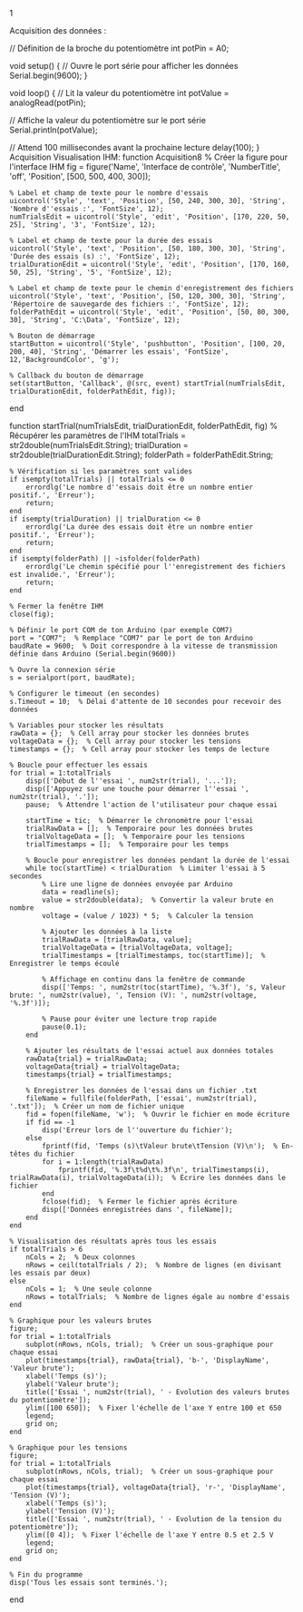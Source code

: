 1

Acquisition des données :

// Définition de la broche du potentiomètre
int potPin = A0;

void setup() {
  // Ouvre le port série pour afficher les données
  Serial.begin(9600);
}

void loop() {
  // Lit la valeur du potentiomètre
  int potValue = analogRead(potPin);

  // Affiche la valeur du potentiomètre sur le port série
  Serial.println(potValue);

  // Attend 100 millisecondes avant la prochaine lecture
  delay(100);
}
Acquisition Visualisation IHM: 
function Acquisition8
    % Créer la figure pour l'interface IHM
    fig = figure('Name', 'Interface de contrôle', 'NumberTitle', 'off', 'Position', [500, 500, 400, 300]);

    % Label et champ de texte pour le nombre d'essais
    uicontrol('Style', 'text', 'Position', [50, 240, 300, 30], 'String', 'Nombre d''essais :', 'FontSize', 12);
    numTrialsEdit = uicontrol('Style', 'edit', 'Position', [170, 220, 50, 25], 'String', '3', 'FontSize', 12);

    % Label et champ de texte pour la durée des essais
    uicontrol('Style', 'text', 'Position', [50, 180, 300, 30], 'String', 'Durée des essais (s) :', 'FontSize', 12);
    trialDurationEdit = uicontrol('Style', 'edit', 'Position', [170, 160, 50, 25], 'String', '5', 'FontSize', 12);

    % Label et champ de texte pour le chemin d'enregistrement des fichiers
    uicontrol('Style', 'text', 'Position', [50, 120, 300, 30], 'String', 'Répertoire de sauvegarde des fichiers :', 'FontSize', 12);
    folderPathEdit = uicontrol('Style', 'edit', 'Position', [50, 80, 300, 30], 'String', 'C:\Data', 'FontSize', 12);

    % Bouton de démarrage
    startButton = uicontrol('Style', 'pushbutton', 'Position', [100, 20, 200, 40], 'String', 'Démarrer les essais', 'FontSize', 12,'BackgroundColor', 'g');

    % Callback du bouton de démarrage
    set(startButton, 'Callback', @(src, event) startTrial(numTrialsEdit, trialDurationEdit, folderPathEdit, fig));
end

function startTrial(numTrialsEdit, trialDurationEdit, folderPathEdit, fig)
    % Récupérer les paramètres de l'IHM
    totalTrials = str2double(numTrialsEdit.String);
    trialDuration = str2double(trialDurationEdit.String);
    folderPath = folderPathEdit.String;

    % Vérification si les paramètres sont valides
    if isempty(totalTrials) || totalTrials <= 0
        errordlg('Le nombre d''essais doit être un nombre entier positif.', 'Erreur');
        return;
    end
    if isempty(trialDuration) || trialDuration <= 0
        errordlg('La durée des essais doit être un nombre entier positif.', 'Erreur');
        return;
    end
    if isempty(folderPath) || ~isfolder(folderPath)
        errordlg('Le chemin spécifié pour l''enregistrement des fichiers est invalide.', 'Erreur');
        return;
    end

    % Fermer la fenêtre IHM
    close(fig);

    % Définir le port COM de ton Arduino (par exemple COM7)
    port = "COM7";  % Remplace "COM7" par le port de ton Arduino
    baudRate = 9600;  % Doit correspondre à la vitesse de transmission définie dans Arduino (Serial.begin(9600))

    % Ouvre la connexion série
    s = serialport(port, baudRate);

    % Configurer le timeout (en secondes)
    s.Timeout = 10;  % Délai d'attente de 10 secondes pour recevoir des données

    % Variables pour stocker les résultats
    rawData = {};  % Cell array pour stocker les données brutes
    voltageData = {};  % Cell array pour stocker les tensions
    timestamps = {};  % Cell array pour stocker les temps de lecture

    % Boucle pour effectuer les essais
    for trial = 1:totalTrials
        disp(['Début de l''essai ', num2str(trial), '...']);
        disp(['Appuyez sur une touche pour démarrer l''essai ', num2str(trial), '.']);
        pause;  % Attendre l'action de l'utilisateur pour chaque essai

        startTime = tic;  % Démarrer le chronomètre pour l'essai
        trialRawData = [];  % Temporaire pour les données brutes
        trialVoltageData = [];  % Temporaire pour les tensions
        trialTimestamps = [];  % Temporaire pour les temps

        % Boucle pour enregistrer les données pendant la durée de l'essai
        while toc(startTime) < trialDuration  % Limiter l'essai à 5 secondes
            % Lire une ligne de données envoyée par Arduino
            data = readline(s);
            value = str2double(data);  % Convertir la valeur brute en nombre
            voltage = (value / 1023) * 5;  % Calculer la tension

            % Ajouter les données à la liste
            trialRawData = [trialRawData, value];
            trialVoltageData = [trialVoltageData, voltage];
            trialTimestamps = [trialTimestamps, toc(startTime)];  % Enregistrer le temps écoulé

            % Affichage en continu dans la fenêtre de commande
            disp(['Temps: ', num2str(toc(startTime), '%.3f'), 's, Valeur brute: ', num2str(value), ', Tension (V): ', num2str(voltage, '%.3f')]);

            % Pause pour éviter une lecture trop rapide
            pause(0.1);
        end

        % Ajouter les résultats de l'essai actuel aux données totales
        rawData{trial} = trialRawData;
        voltageData{trial} = trialVoltageData;
        timestamps{trial} = trialTimestamps;

        % Enregistrer les données de l'essai dans un fichier .txt
        fileName = fullfile(folderPath, ['essai', num2str(trial), '.txt']);  % Créer un nom de fichier unique
        fid = fopen(fileName, 'w');  % Ouvrir le fichier en mode écriture
        if fid == -1
            disp('Erreur lors de l''ouverture du fichier');
        else
            fprintf(fid, 'Temps (s)\tValeur brute\tTension (V)\n');  % En-têtes du fichier
            for i = 1:length(trialRawData)
                fprintf(fid, '%.3f\t%d\t%.3f\n', trialTimestamps(i), trialRawData(i), trialVoltageData(i));  % Écrire les données dans le fichier
            end
            fclose(fid);  % Fermer le fichier après écriture
            disp(['Données enregistrées dans ', fileName]);
        end
    end

    % Visualisation des résultats après tous les essais
    if totalTrials > 6
        nCols = 2;  % Deux colonnes
        nRows = ceil(totalTrials / 2);  % Nombre de lignes (en divisant les essais par deux)
    else
        nCols = 1;  % Une seule colonne
        nRows = totalTrials;  % Nombre de lignes égale au nombre d'essais
    end

    % Graphique pour les valeurs brutes
    figure;
    for trial = 1:totalTrials
        subplot(nRows, nCols, trial);  % Créer un sous-graphique pour chaque essai
        plot(timestamps{trial}, rawData{trial}, 'b-', 'DisplayName', 'Valeur brute');
        xlabel('Temps (s)');
        ylabel('Valeur brute');
        title(['Essai ', num2str(trial), ' - Evolution des valeurs brutes du potentiomètre']);
        ylim([100 650]);  % Fixer l'échelle de l'axe Y entre 100 et 650
        legend;
        grid on;
    end

    % Graphique pour les tensions
    figure;
    for trial = 1:totalTrials
        subplot(nRows, nCols, trial);  % Créer un sous-graphique pour chaque essai
        plot(timestamps{trial}, voltageData{trial}, 'r-', 'DisplayName', 'Tension (V)');
        xlabel('Temps (s)');
        ylabel('Tension (V)');
        title(['Essai ', num2str(trial), ' - Evolution de la tension du potentiomètre']);
        ylim([0 4]);  % Fixer l'échelle de l'axe Y entre 0.5 et 2.5 V
        legend;
        grid on;
    end

    % Fin du programme
    disp('Tous les essais sont terminés.');
end
